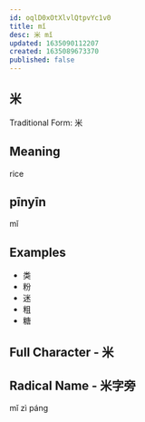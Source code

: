 ```yaml
---
id: oqlD0xOtXlvlQtpvYc1v0
title: mǐ
desc: 米 mǐ
updated: 1635090112207
created: 1635089673370
published: false
---
```


## 米

Traditional Form: 米 

## Meaning

rice

## pīnyīn

mǐ

## Examples

- 类
- 粉
- 迷
- 粗
- 糖

## Full Character - 米

## Radical Name - 米字旁

mǐ zì páng
